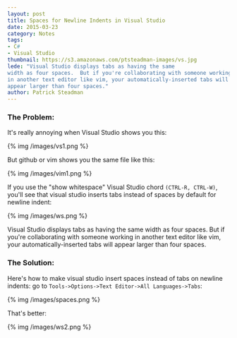 ```yaml
---
layout: post
title: Spaces for Newline Indents in Visual Studio
date: 2015-03-23
category: Notes
tags: 
- C#
- Visual Studio
thumbnail: https://s3.amazonaws.com/ptsteadman-images/vs.jpg
lede: "Visual Studio displays tabs as having the same 
width as four spaces.  But if you're collaborating with someone working 
in another text editor like vim, your automatically-inserted tabs will
appear larger than four spaces."
author: Patrick Steadman
---
```


### The Problem:

It's really annoying when Visual Studio shows you this:

{% img /images/vs1.png  %}


But github or vim shows you the same file like this:

{% img  /images/vim1.png  %}

If you use the "show whitespace" Visual Studio chord `(CTRL-R, CTRL-W)`, 
you'll see that visual studio inserts tabs instead of spaces by
default for newline indent:

{% img  /images/ws.png  %}

Visual Studio displays tabs as having the same 
width as four spaces.  But if you're collaborating with someone working 
in another text editor like vim, your automatically-inserted tabs will
appear larger than four spaces.

### The Solution:

Here's how to make visual studio insert spaces instead of tabs on newline indents:
go to `Tools->Options->Text Editor->All Languages->Tabs`:

{% img  /images/spaces.png  %}

That's better:

{% img  /images/ws2.png  %}
